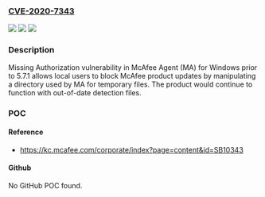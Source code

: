 ### [CVE-2020-7343](https://cve.mitre.org/cgi-bin/cvename.cgi?name=CVE-2020-7343)
![](https://img.shields.io/static/v1?label=Product&message=McAfee%20Agent%09&color=blue)
![](https://img.shields.io/static/v1?label=Version&message=5.7.x%3C%205.7.1%20&color=brighgreen)
![](https://img.shields.io/static/v1?label=Vulnerability&message=CWE-862%20Missing%20Authorization&color=brighgreen)

### Description

Missing Authorization vulnerability in McAfee Agent (MA) for Windows prior to 5.7.1 allows local users to block McAfee product updates by manipulating a directory used by MA for temporary files. The product would continue to function with out-of-date detection files.

### POC

#### Reference
- https://kc.mcafee.com/corporate/index?page=content&id=SB10343

#### Github
No GitHub POC found.

